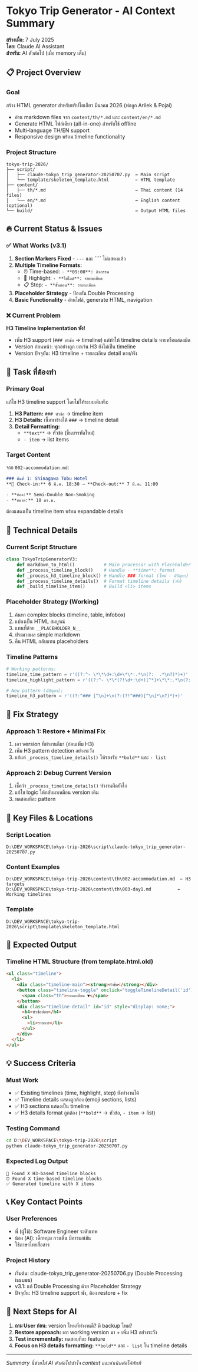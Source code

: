 # Tokyo Trip Generator - AI Context Summary
**สร้างเมื่อ:** 7 July 2025  
**โดย:** Claude AI Assistant  
**สำหรับ:** AI ตัวต่อไป (เผื่อ memory เต็ม)

## 📋 Project Overview

### Goal
สร้าง HTML generator สำหรับทริปโตเกียว มีนาคม 2026 (พ่อลูก Arilek & Pojai)
- อ่าน markdown files จาก `content/th/*.md` และ `content/en/*.md`
- Generate HTML ไฟล์เดียว (all-in-one) สำหรับใช้ offline
- Multi-language TH/EN support
- Responsive design พร้อม timeline functionality

### Project Structure
```
tokyo-trip-2026/
├── script/
│   ├── claude-tokyo_trip_generator-20250707.py  ← Main script
│   └── template/skeleton_template.html          ← HTML template
├── content/
│   ├── th/*.md                                  ← Thai content (14 files)
│   └── en/*.md                                  ← English content (optional)
└── build/                                       ← Output HTML files
```

## 🔥 Current Status & Issues

### ✅ What Works (v3.1)
1. **Section Markers Fixed** - `---` และ ```` ไม่แสดงแล้ว
2. **Multiple Timeline Formats:**
   - ⏰ Time-based: `- **09:00**: กิจกรรม`
   - 🌟 Highlight: `- **ไฮไลต์**: รายละเอียด`
   - 📋 Step: `- **ขั้นตอน**: รายละเอียด`
3. **Placeholder Strategy** - ป้องกัน Double Processing
4. **Basic Functionality** - อ่านไฟล์, generate HTML, navigation

### ❌ Current Problem
**H3 Timeline Implementation พัง!**
- เพิ่ม H3 support (`### หัวข้อ` → timeline) แต่ทำให้ timeline details หายหรือแสดงผิด
- Version ก่อนหน้า: ทุกอย่างถูก ยกเว้น H3 ยังไม่เป็น timeline
- Version ปัจจุบัน: H3 timeline + รายละเอียด detail หาย/พัง

## 🎯 Task ที่ต้องทำ

### Primary Goal
แก้ไข H3 timeline support โดยไม่ให้ระบบเดิมพัง:

1. **H3 Pattern:** `### หัวข้อ` → timeline item
2. **H3 Details:** เนื้อหาข้างใต้ `###` → timeline detail
3. **Detail Formatting:**
   - `**text**` → หัวข้อ (ขึ้นบรรทัดใหม่)
   - `- item` → list items

### Target Content
จาก `002-accommodation.md`:
```markdown
### คืนที่ 1: Shinagawa Tobu Hotel
**📅 Check-in:** 6 มี.ค. 18:30 → **Check-out:** 7 มี.ค. 11:00

- **ห้อง:** Semi-Double Non-Smoking
- **ขนาด:** 18 ตร.ม.
```
ต้องแสดงเป็น timeline item พร้อม expandable details

## 🔧 Technical Details

### Current Script Structure
```python
class TokyoTripGeneratorV3:
    def markdown_to_html()           # Main processor with Placeholder Strategy
    def _process_timeline_block()    # Handle - **time**: format
    def _process_h3_timeline_block() # Handle ### format (ใหม่ - มีปัญหา)
    def _process_timeline_details()  # Format timeline details (พัง)
    def _build_timeline_item()       # Build <li> items
```

### Placeholder Strategy (Working)
1. ค้นหา complex blocks (timeline, table, infobox)
2. แปลงเป็น HTML สมบูรณ์
3. แทนที่ด้วย `__PLACEHOLDER_N__`
4. ประมวลผล simple markdown
5. คืน HTML กลับแทน placeholders

### Timeline Patterns
```python
# Working patterns:
timeline_time_pattern = r'((?:^- \*\*\d+:\d+\*\*:.*\n(?:  .*\n?)*)+)'
timeline_highlight_pattern = r'((?:^- \*\*(?!\d+:\d+)[^*]+\*\*:.*\n(?:  .*\n?)*)+)'

# New pattern (มีปัญหา):
timeline_h3_pattern = r'((?:^### [^\n]+\n(?:(?!^###)[^\n]*\n?)*)+)'
```

## 🚨 Fix Strategy

### Approach 1: Restore + Minimal Fix
1. เอา version ที่ทำงานดีมา (ก่อนเพิ่ม H3)
2. เพิ่ม H3 pattern detection อย่างระวัง
3. แก้แค่ `_process_timeline_details()` ให้รองรับ `**bold**` และ `- list`

### Approach 2: Debug Current Version
1. เช็คว่า `_process_timeline_details()` ทำงานผิดยังไง
2. แก้ไข logic ให้กลับมาเหมือน version เดิม
3. ทดสอบทีละ pattern

## 📁 Key Files & Locations

### Script Location
```
D:\DEV_WORKSPACE\tokyo-trip-2026\script\claude-tokyo_trip_generator-20250707.py
```

### Content Examples
```
D:\DEV_WORKSPACE\tokyo-trip-2026\content\th\002-accommodation.md  ← H3 targets
D:\DEV_WORKSPACE\tokyo-trip-2026\content\th\003-day1.md          ← Working timelines
```

### Template
```
D:\DEV_WORKSPACE\tokyo-trip-2026\script\template\skeleton_template.html
```

## 🎨 Expected Output

### Timeline HTML Structure (from template.html.old)
```html
<ul class="timeline">
  <li>
    <div class="timeline-main"><strong>หัวข้อ</strong></div>
    <button class="timeline-toggle" onclick="toggleTimelineDetail('id')">
      <span class="th">รายละเอียด ▼</span>
    </button>
    <div class="timeline-detail" id="id" style="display: none;">
      <h4>หัวข้อย่อย</h4>
      <ul>
        <li>รายการ</li>
      </ul>
    </div>
  </li>
</ul>
```

## 💡 Success Criteria

### Must Work
- ✅ Existing timelines (time, highlight, step) ยังทำงานได้
- ✅ Timeline details แสดงถูกต้อง (emoji sections, lists)
- ✅ H3 sections แสดงเป็น timeline
- ✅ H3 details format ถูกต้อง (`**bold**` → หัวข้อ, `- item` → list)

### Testing Command
```bash
cd D:\DEV_WORKSPACE\tokyo-trip-2026\script
python claude-tokyo_trip_generator-20250707.py
```

### Expected Log Output
```
🏨 Found X H3-based timeline blocks
⏰ Found X time-based timeline blocks
✅ Generated timeline with X items
```

## 📞 Key Contact Points

### User Preferences
- พี่ (ผู้ใช้): Software Engineer ระดับเทพ
- น้อง (AI): เด็กหนุ่ม กวนตีน มีอารมณ์ขัน
- ใช้ภาษาไทยสื่อสาร

### Project History
- เริ่มต้น: claude-tokyo_trip_generator-20250706.py (Double Processing issues)
- v3.1: แก้ Double Processing ด้วย Placeholder Strategy
- ปัจจุบัน: H3 timeline support พัง, ต้อง restore + fix

## 🔄 Next Steps for AI

1. **ถาม User ก่อน:** version ไหนที่ทำงานดี? มี backup ไหม?
2. **Restore approach:** เอา working version มา + เพิ่ม H3 อย่างระวัง
3. **Test incrementally:** ทดสอบทีละ feature
4. **Focus on H3 details formatting:** `**bold**` และ `- list` ใน timeline details

---
*Summary นี้ช่วยให้ AI ตัวต่อไปเข้าใจ context และดำเนินต่อได้ทันที*